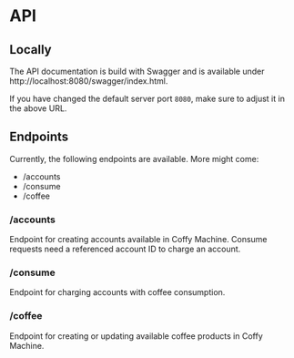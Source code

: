 # API

## Locally

The API documentation is build with Swagger and is available
under http://localhost:8080/swagger/index.html.

If you have changed the default server port ``8080``, make sure to adjust it in the above URL.

## Endpoints

Currently, the following endpoints are available. More might come:

- /accounts
- /consume
- /coffee

### /accounts

Endpoint for creating accounts available in Coffy Machine. Consume requests need a referenced
account ID to charge an account. 

### /consume

Endpoint for charging accounts with coffee consumption.

### /coffee

Endpoint for creating or updating available coffee products in Coffy Machine.
